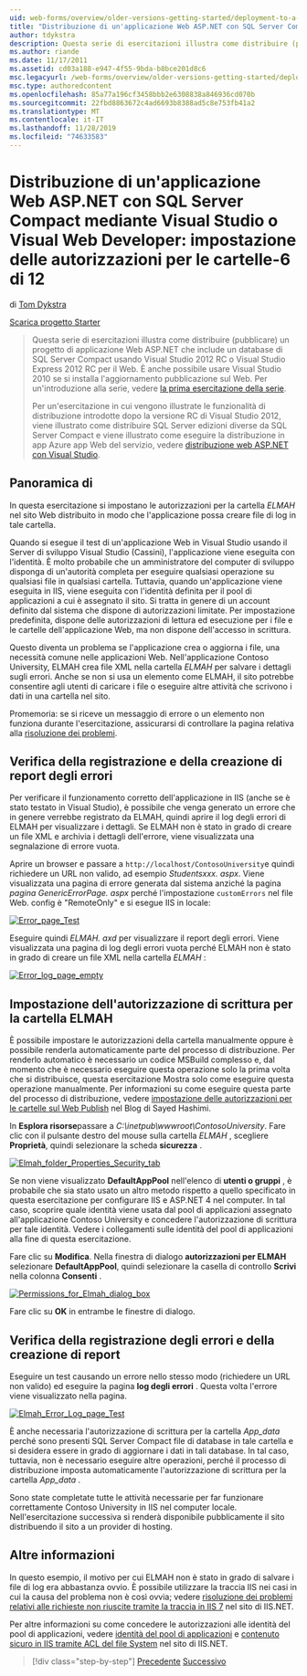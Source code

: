 ```yaml
---
uid: web-forms/overview/older-versions-getting-started/deployment-to-a-hosting-provider/deployment-to-a-hosting-provider-setting-folder-permissions-6-of-12
title: "Distribuzione di un'applicazione Web ASP.NET con SQL Server Compact mediante Visual Studio o Visual Web Developer: impostazione delle autorizzazioni per le cartelle-6 di 12 | Microsoft Docs"
author: tdykstra
description: Questa serie di esercitazioni illustra come distribuire (pubblicare) un progetto di applicazione Web ASP.NET che include un database di SQL Server Compact usando Visual Stu...
ms.author: riande
ms.date: 11/17/2011
ms.assetid: cd03a188-e947-4f55-9bda-b8bce201d8c6
msc.legacyurl: /web-forms/overview/older-versions-getting-started/deployment-to-a-hosting-provider/deployment-to-a-hosting-provider-setting-folder-permissions-6-of-12
msc.type: authoredcontent
ms.openlocfilehash: 85a77a196cf3458bbb2e6308838a846936cd070b
ms.sourcegitcommit: 22fbd8863672c4ad6693b8388ad5c8e753fb41a2
ms.translationtype: MT
ms.contentlocale: it-IT
ms.lasthandoff: 11/28/2019
ms.locfileid: "74633583"
---
```

# <a name="deploying-an-aspnet-web-application-with-sql-server-compact-using-visual-studio-or-visual-web-developer-setting-folder-permissions---6-of-12"></a>Distribuzione di un'applicazione Web ASP.NET con SQL Server Compact mediante Visual Studio o Visual Web Developer: impostazione delle autorizzazioni per le cartelle-6 di 12

di [Tom Dykstra](https://github.com/tdykstra)

[Scarica progetto Starter](https://code.msdn.microsoft.com/Deploying-an-ASPNET-Web-4e31366b)

> Questa serie di esercitazioni illustra come distribuire (pubblicare) un progetto di applicazione Web ASP.NET che include un database di SQL Server Compact usando Visual Studio 2012 RC o Visual Studio Express 2012 RC per il Web. È anche possibile usare Visual Studio 2010 se si installa l'aggiornamento pubblicazione sul Web. Per un'introduzione alla serie, vedere [la prima esercitazione della serie](deployment-to-a-hosting-provider-introduction-1-of-12.md).
> 
> Per un'esercitazione in cui vengono illustrate le funzionalità di distribuzione introdotte dopo la versione RC di Visual Studio 2012, viene illustrato come distribuire SQL Server edizioni diverse da SQL Server Compact e viene illustrato come eseguire la distribuzione in app Azure app Web del servizio, vedere [distribuzione web ASP.NET con Visual Studio](../../deployment/visual-studio-web-deployment/introduction.md).

## <a name="overview"></a>Panoramica di

In questa esercitazione si impostano le autorizzazioni per la cartella *ELMAH* nel sito Web distribuito in modo che l'applicazione possa creare file di log in tale cartella.

Quando si esegue il test di un'applicazione Web in Visual Studio usando il Server di sviluppo Visual Studio (Cassini), l'applicazione viene eseguita con l'identità. È molto probabile che un amministratore del computer di sviluppo disponga di un'autorità completa per eseguire qualsiasi operazione su qualsiasi file in qualsiasi cartella. Tuttavia, quando un'applicazione viene eseguita in IIS, viene eseguita con l'identità definita per il pool di applicazioni a cui è assegnato il sito. Si tratta in genere di un account definito dal sistema che dispone di autorizzazioni limitate. Per impostazione predefinita, dispone delle autorizzazioni di lettura ed esecuzione per i file e le cartelle dell'applicazione Web, ma non dispone dell'accesso in scrittura.

Questo diventa un problema se l'applicazione crea o aggiorna i file, una necessità comune nelle applicazioni Web. Nell'applicazione Contoso University, ELMAH crea file XML nella cartella *ELMAH* per salvare i dettagli sugli errori. Anche se non si usa un elemento come ELMAH, il sito potrebbe consentire agli utenti di caricare i file o eseguire altre attività che scrivono i dati in una cartella nel sito.

Promemoria: se si riceve un messaggio di errore o un elemento non funziona durante l'esercitazione, assicurarsi di controllare la pagina relativa alla [risoluzione dei problemi](deployment-to-a-hosting-provider-creating-and-installing-deployment-packages-12-of-12.md).

## <a name="testing-error-logging-and-reporting"></a>Verifica della registrazione e della creazione di report degli errori

Per verificare il funzionamento corretto dell'applicazione in IIS (anche se è stato testato in Visual Studio), è possibile che venga generato un errore che in genere verrebbe registrato da ELMAH, quindi aprire il log degli errori di ELMAH per visualizzare i dettagli. Se ELMAH non è stato in grado di creare un file XML e archivia i dettagli dell'errore, viene visualizzata una segnalazione di errore vuota.

Aprire un browser e passare a `http://localhost/ContosoUniversity`e quindi richiedere un URL non valido, ad esempio *Studentsxxx. aspx*. Viene visualizzata una pagina di errore generata dal sistema anziché la pagina *pagina GenericErrorPage. aspx* perché l'impostazione `customErrors` nel file Web. config è "RemoteOnly" e si esegue IIS in locale:

[![Error_page_Test](deployment-to-a-hosting-provider-setting-folder-permissions-6-of-12/_static/image2.png)](deployment-to-a-hosting-provider-setting-folder-permissions-6-of-12/_static/image1.png)

Eseguire quindi *ELMAH. axd* per visualizzare il report degli errori. Viene visualizzata una pagina di log degli errori vuota perché ELMAH non è stato in grado di creare un file XML nella cartella *ELMAH* :

[![Error_log_page_empty](deployment-to-a-hosting-provider-setting-folder-permissions-6-of-12/_static/image4.png)](deployment-to-a-hosting-provider-setting-folder-permissions-6-of-12/_static/image3.png)

## <a name="setting-write-permission-on-the-elmah-folder"></a>Impostazione dell'autorizzazione di scrittura per la cartella ELMAH

È possibile impostare le autorizzazioni della cartella manualmente oppure è possibile renderla automaticamente parte del processo di distribuzione. Per renderlo automatico è necessario un codice MSBuild complesso e, dal momento che è necessario eseguire questa operazione solo la prima volta che si distribuisce, questa esercitazione Mostra solo come eseguire questa operazione manualmente. Per informazioni su come eseguire questa parte del processo di distribuzione, vedere [impostazione delle autorizzazioni per le cartelle sul Web Publish](http://sedodream.com/2011/11/08/SettingFolderPermissionsOnWebPublish.aspx) nel Blog di Sayed Hashimi.

In **Esplora risorse**passare a *C:\inetpub\wwwroot\ContosoUniversity*. Fare clic con il pulsante destro del mouse sulla cartella *ELMAH* , scegliere **Proprietà**, quindi selezionare la scheda **sicurezza** .

[![Elmah_folder_Properties_Security_tab](deployment-to-a-hosting-provider-setting-folder-permissions-6-of-12/_static/image6.png)](deployment-to-a-hosting-provider-setting-folder-permissions-6-of-12/_static/image5.png)

Se non viene visualizzato **DefaultAppPool** nell'elenco di **utenti o gruppi** , è probabile che sia stato usato un altro metodo rispetto a quello specificato in questa esercitazione per configurare IIS e ASP.NET 4 nel computer. In tal caso, scoprire quale identità viene usata dal pool di applicazioni assegnato all'applicazione Contoso University e concedere l'autorizzazione di scrittura per tale identità. Vedere i collegamenti sulle identità del pool di applicazioni alla fine di questa esercitazione.

Fare clic su **Modifica**. Nella finestra di dialogo **autorizzazioni per ELMAH** selezionare **DefaultAppPool**, quindi selezionare la casella di controllo **Scrivi** nella colonna **Consenti** .

[![Permissions_for_Elmah_dialog_box](deployment-to-a-hosting-provider-setting-folder-permissions-6-of-12/_static/image8.png)](deployment-to-a-hosting-provider-setting-folder-permissions-6-of-12/_static/image7.png)

Fare clic su **OK** in entrambe le finestre di dialogo.

## <a name="retesting-error-logging-and-reporting"></a>Verifica della registrazione degli errori e della creazione di report

Eseguire un test causando un errore nello stesso modo (richiedere un URL non valido) ed eseguire la pagina **log degli errori** . Questa volta l'errore viene visualizzato nella pagina.

[![Elmah_Error_Log_page_Test](deployment-to-a-hosting-provider-setting-folder-permissions-6-of-12/_static/image10.png)](deployment-to-a-hosting-provider-setting-folder-permissions-6-of-12/_static/image9.png)

È anche necessaria l'autorizzazione di scrittura per la cartella *App\_data* perché sono presenti SQL Server Compact file di database in tale cartella e si desidera essere in grado di aggiornare i dati in tali database. In tal caso, tuttavia, non è necessario eseguire altre operazioni, perché il processo di distribuzione imposta automaticamente l'autorizzazione di scrittura per la cartella *App\_data* .

Sono state completate tutte le attività necessarie per far funzionare correttamente Contoso University in IIS nel computer locale. Nell'esercitazione successiva si renderà disponibile pubblicamente il sito distribuendo il sito a un provider di hosting.

## <a name="more-information"></a>Altre informazioni

In questo esempio, il motivo per cui ELMAH non è stato in grado di salvare i file di log era abbastanza ovvio. È possibile utilizzare la traccia IIS nei casi in cui la causa del problema non è così ovvia; vedere [risoluzione dei problemi relativi alle richieste non riuscite tramite la traccia in IIS 7](https://www.iis.net/learn/troubleshoot/using-failed-request-tracing/troubleshooting-failed-requests-using-tracing-in-iis) nel sito di IIS.NET.

Per altre informazioni su come concedere le autorizzazioni alle identità del pool di applicazioni, vedere [identità del pool di applicazioni](https://www.iis.net/learn/manage/configuring-security/application-pool-identities) e [contenuto sicuro in IIS tramite ACL del file System](https://www.iis.net/learn/get-started/planning-for-security/secure-content-in-iis-through-file-system-acls) nel sito di IIS.NET.

> [!div class="step-by-step"]
> [Precedente](deployment-to-a-hosting-provider-deploying-to-iis-as-a-test-environment-5-of-12.md)
> [Successivo](deployment-to-a-hosting-provider-deploying-to-the-production-environment-7-of-12.md)
